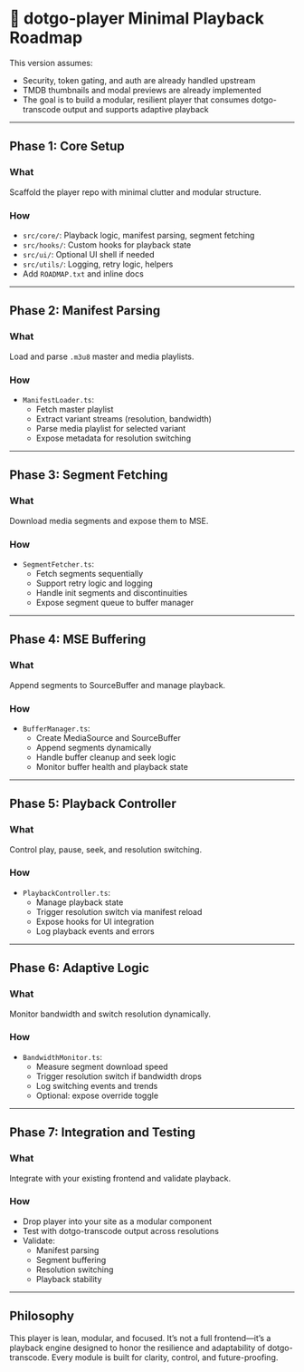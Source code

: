 # 🎯 dotgo-player Minimal Playback Roadmap

This version assumes:
- Security, token gating, and auth are already handled upstream
- TMDB thumbnails and modal previews are already implemented
- The goal is to build a modular, resilient player that consumes dotgo-transcode output and supports adaptive playback

---

## Phase 1: Core Setup

### What  
Scaffold the player repo with minimal clutter and modular structure.

### How  
- `src/core/`: Playback logic, manifest parsing, segment fetching  
- `src/hooks/`: Custom hooks for playback state  
- `src/ui/`: Optional UI shell if needed  
- `src/utils/`: Logging, retry logic, helpers  
- Add `ROADMAP.txt` and inline docs

---

## Phase 2: Manifest Parsing

### What  
Load and parse `.m3u8` master and media playlists.

### How  
- `ManifestLoader.ts`:  
  - Fetch master playlist  
  - Extract variant streams (resolution, bandwidth)  
  - Parse media playlist for selected variant  
  - Expose metadata for resolution switching

---

## Phase 3: Segment Fetching

### What  
Download media segments and expose them to MSE.

### How  
- `SegmentFetcher.ts`:  
  - Fetch segments sequentially  
  - Support retry logic and logging  
  - Handle init segments and discontinuities  
  - Expose segment queue to buffer manager

---

## Phase 4: MSE Buffering

### What  
Append segments to SourceBuffer and manage playback.

### How  
- `BufferManager.ts`:  
  - Create MediaSource and SourceBuffer  
  - Append segments dynamically  
  - Handle buffer cleanup and seek logic  
  - Monitor buffer health and playback state

---

## Phase 5: Playback Controller

### What  
Control play, pause, seek, and resolution switching.

### How  
- `PlaybackController.ts`:  
  - Manage playback state  
  - Trigger resolution switch via manifest reload  
  - Expose hooks for UI integration  
  - Log playback events and errors

---

## Phase 6: Adaptive Logic

### What  
Monitor bandwidth and switch resolution dynamically.

### How  
- `BandwidthMonitor.ts`:  
  - Measure segment download speed  
  - Trigger resolution switch if bandwidth drops  
  - Log switching events and trends  
  - Optional: expose override toggle

---

## Phase 7: Integration and Testing

### What  
Integrate with your existing frontend and validate playback.

### How  
- Drop player into your site as a modular component  
- Test with dotgo-transcode output across resolutions  
- Validate:  
  - Manifest parsing  
  - Segment buffering  
  - Resolution switching  
  - Playback stability

---

## Philosophy

This player is lean, modular, and focused. It’s not a full frontend—it’s a playback engine designed to honor the resilience and adaptability of dotgo-transcode. Every module is built for clarity, control, and future-proofing.
